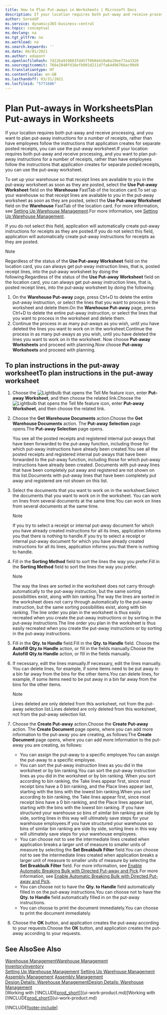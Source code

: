 ```yaml
---
title: How to Plan Put-aways in Worksheets | Microsoft Docs
description: If your location requires both put-away and receive processing, and you want to plan put-away instructions for a number of receipts, rather than have employees follow the instructions that application creates for separate posted receipts, you can use the put-away worksheet.
author: SorenGP
ms.service: dynamics365-business-central
ms.topic: conceptual
ms.devlang: na
ms.tgt_pltfrm: na
ms.workload: na
ms.search.keywords: ''
ms.date: 04/01/2021
ms.author: edupont
ms.openlocfilehash: 7d22ba919883fd45ff0b04410a0a19ee77aa3326
ms.sourcegitcommit: 766e2840fd16efb901d211d7fa64d96766ac99d9
ms.translationtype: HT
ms.contentlocale: en-GB
ms.lasthandoff: 03/31/2021
ms.locfileid: "5771686"
---
```

# <a name="plan-put-aways-in-worksheets"></a><span data-ttu-id="92d7d-103">Plan Put-aways in Worksheets</span><span class="sxs-lookup"><span data-stu-id="92d7d-103">Plan Put-aways in Worksheets</span></span>
<span data-ttu-id="92d7d-104">If your location requires both put-away and receive processing, and you want to plan put-away instructions for a number of receipts, rather than have employees follow the instructions that application creates for separate posted receipts, you can use the put-away worksheet.</span><span class="sxs-lookup"><span data-stu-id="92d7d-104">If your location requires both put-away and receive processing, and you want to plan put-away instructions for a number of receipts, rather than have employees follow the instructions that application creates for separate posted receipts, you can use the put-away worksheet.</span></span>  

<span data-ttu-id="92d7d-105">To set up your warehouse so that receipt lines are available to you in the put-away worksheet as soon as they are posted, select the **Use Put-away Worksheet** field on the **Warehouse** FastTab of the location card.</span><span class="sxs-lookup"><span data-stu-id="92d7d-105">To set up your warehouse so that receipt lines are available to you in the put-away worksheet as soon as they are posted, select the **Use Put-away Worksheet** field on the **Warehouse** FastTab of the location card.</span></span> <span data-ttu-id="92d7d-106">For more information, see [Setting Up Warehouse Management](warehouse-setup-warehouse.md).</span><span class="sxs-lookup"><span data-stu-id="92d7d-106">For more information, see [Setting Up Warehouse Management](warehouse-setup-warehouse.md).</span></span>  

<span data-ttu-id="92d7d-107">If you do not select this field, application will automatically create put-away instructions for receipts as they are posted.</span><span class="sxs-lookup"><span data-stu-id="92d7d-107">If you do not select this field, application will automatically create put-away instructions for receipts as they are posted.</span></span>  

> [!NOTE]  
>  <span data-ttu-id="92d7d-108">Regardless of the status of the **Use Put-away Worksheet** field on the location card, you can always get put-away instruction lines, that is, posted receipt lines, into the put-away worksheet by doing the following:</span><span class="sxs-lookup"><span data-stu-id="92d7d-108">Regardless of the status of the **Use Put-away Worksheet** field on the location card, you can always get put-away instruction lines, that is, posted receipt lines, into the put-away worksheet by doing the following:</span></span>  
>   
>  1.  <span data-ttu-id="92d7d-109">On the **Warehouse Put-away** page, press Ctrl+D to delete the entire put-away instruction, or select the lines that you want to process in the worksheet and delete them.</span><span class="sxs-lookup"><span data-stu-id="92d7d-109">On the **Warehouse Put-away** page, press Ctrl+D to delete the entire put-away instruction, or select the lines that you want to process in the worksheet and delete them.</span></span>  
> 2.  <span data-ttu-id="92d7d-110">Continue the process in as many put-aways as you wish, until you have deleted the lines you want to work on in the worksheet.</span><span class="sxs-lookup"><span data-stu-id="92d7d-110">Continue the process in as many put-aways as you wish, until you have deleted the lines you want to work on in the worksheet.</span></span> <span data-ttu-id="92d7d-111">Now choose **Put-away Worksheets** and proceed with planning.</span><span class="sxs-lookup"><span data-stu-id="92d7d-111">Now choose **Put-away Worksheets** and proceed with planning.</span></span>  

## <a name="to-plan-instructions-in-the-put-away-worksheet"></a><span data-ttu-id="92d7d-112">To plan instructions in the put-away worksheet</span><span class="sxs-lookup"><span data-stu-id="92d7d-112">To plan instructions in the put-away worksheet</span></span>  
1.  <span data-ttu-id="92d7d-113">Choose the ![Lightbulb that opens the Tell Me feature](media/ui-search/search_small.png "Tell me what you want to do") icon, enter **Put-away Worksheet**, and then choose the related link.</span><span class="sxs-lookup"><span data-stu-id="92d7d-113">Choose the ![Lightbulb that opens the Tell Me feature](media/ui-search/search_small.png "Tell me what you want to do") icon, enter **Put-away Worksheet**, and then choose the related link.</span></span>  
2.  <span data-ttu-id="92d7d-114">Choose the **Get Warehouse Documents** action.</span><span class="sxs-lookup"><span data-stu-id="92d7d-114">Choose the **Get Warehouse Documents** action.</span></span> <span data-ttu-id="92d7d-115">The **Put-away Selection** page opens.</span><span class="sxs-lookup"><span data-stu-id="92d7d-115">The **Put-away Selection** page opens.</span></span>  

    <span data-ttu-id="92d7d-116">You see all the posted receipts and registered internal put-aways that have been forwarded to the put-away function, including those for which put-away instructions have already been created.</span><span class="sxs-lookup"><span data-stu-id="92d7d-116">You see all the posted receipts and registered internal put-aways that have been forwarded to the put-away function, including those for which put-away instructions have already been created.</span></span> <span data-ttu-id="92d7d-117">Documents with put-away lines that have been completely put away and registered are not shown on this list.</span><span class="sxs-lookup"><span data-stu-id="92d7d-117">Documents with put-away lines that have been completely put away and registered are not shown on this list.</span></span>  

3. <span data-ttu-id="92d7d-118">Select the documents that you want to work on in the worksheet.</span><span class="sxs-lookup"><span data-stu-id="92d7d-118">Select the documents that you want to work on in the worksheet.</span></span> <span data-ttu-id="92d7d-119">You can work on lines from several documents at the same time.</span><span class="sxs-lookup"><span data-stu-id="92d7d-119">You can work on lines from several documents at the same time.</span></span>  

    > [!NOTE]  
    >  <span data-ttu-id="92d7d-120">If you try to select a receipt or internal put-away document for which you have already created instructions for all its lines, application informs you that there is nothing to handle.</span><span class="sxs-lookup"><span data-stu-id="92d7d-120">If you try to select a receipt or internal put-away document for which you have already created instructions for all its lines, application informs you that there is nothing to handle.</span></span>  

4. <span data-ttu-id="92d7d-121">Fill in the **Sorting Method** field to sort the lines the way you prefer.</span><span class="sxs-lookup"><span data-stu-id="92d7d-121">Fill in the **Sorting Method** field to sort the lines the way you prefer.</span></span>  

    > [!NOTE]  
    >  <span data-ttu-id="92d7d-122">The way the lines are sorted in the worksheet does not carry through automatically to the put-away instruction, but the same sorting possibilities exist, along with bin ranking.</span><span class="sxs-lookup"><span data-stu-id="92d7d-122">The way the lines are sorted in the worksheet does not carry through automatically to the put-away instruction, but the same sorting possibilities exist, along with bin ranking.</span></span> <span data-ttu-id="92d7d-123">The line order you plan in the worksheet is thus easily recreated when you create the put-away instructions or by sorting in the put-away instructions.</span><span class="sxs-lookup"><span data-stu-id="92d7d-123">The line order you plan in the worksheet is thus easily recreated when you create the put-away instructions or by sorting in the put-away instructions.</span></span>  

5.  <span data-ttu-id="92d7d-124">Fill in the **Qty. to Handle** field.</span><span class="sxs-lookup"><span data-stu-id="92d7d-124">Fill in the **Qty. to Handle** field.</span></span> <span data-ttu-id="92d7d-125">Choose the **Autofill Qty.to Handle** action, or fill in the fields manually.</span><span class="sxs-lookup"><span data-stu-id="92d7d-125">Choose the **Autofill Qty.to Handle** action, or fill in the fields manually.</span></span>  
6.  <span data-ttu-id="92d7d-126">If necessary, edit the lines manually.</span><span class="sxs-lookup"><span data-stu-id="92d7d-126">If necessary, edit the lines manually.</span></span> <span data-ttu-id="92d7d-127">You can delete lines, for example, if some items need to be put away in a bin far away from the bins for the other items.</span><span class="sxs-lookup"><span data-stu-id="92d7d-127">You can delete lines, for example, if some items need to be put away in a bin far away from the bins for the other items.</span></span>  

    > [!NOTE]  
    >  <span data-ttu-id="92d7d-128">Lines deleted are only deleted from this worksheet, not from the put-away selection list.</span><span class="sxs-lookup"><span data-stu-id="92d7d-128">Lines deleted are only deleted from this worksheet, not from the put-away selection list.</span></span>  

7.  <span data-ttu-id="92d7d-129">Choose the **Create Put-away** action.</span><span class="sxs-lookup"><span data-stu-id="92d7d-129">Choose the **Create Put-away** action.</span></span> <span data-ttu-id="92d7d-130">The **Create Document** page opens, where you can add more information to the put-away you are creating, as follows:</span><span class="sxs-lookup"><span data-stu-id="92d7d-130">The **Create Document** page opens, where you can add more information to the put-away you are creating, as follows:</span></span>  

    -   <span data-ttu-id="92d7d-131">You can assign the put-away to a specific employee.</span><span class="sxs-lookup"><span data-stu-id="92d7d-131">You can assign the put-away to a specific employee.</span></span>  
    -   <span data-ttu-id="92d7d-132">You can sort the put-away instruction lines as you did in the worksheet or by bin ranking.</span><span class="sxs-lookup"><span data-stu-id="92d7d-132">You can sort the put-away instruction lines as you did in the worksheet or by bin ranking.</span></span> <span data-ttu-id="92d7d-133">When you sort according to bin ranking, the Take lines appear first, since most receipt bins have a 0 bin ranking, and the Place lines appear last, starting with the bins with the lowest bin ranking.</span><span class="sxs-lookup"><span data-stu-id="92d7d-133">When you sort according to bin ranking, the Take lines appear first, since most receipt bins have a 0 bin ranking, and the Place lines appear last, starting with the bins with the lowest bin ranking.</span></span> <span data-ttu-id="92d7d-134">If you have structured your warehouse so bins of similar bin ranking are side by side, sorting lines in this way will ultimately save steps for your warehouse employees.</span><span class="sxs-lookup"><span data-stu-id="92d7d-134">If you have structured your warehouse so bins of similar bin ranking are side by side, sorting lines in this way will ultimately save steps for your warehouse employees.</span></span>  
    -   <span data-ttu-id="92d7d-135">You can choose not to see the intermediate lines created when application breaks a larger unit of measure to smaller units of measure by selecting the **Set Breakbulk Filter** field.</span><span class="sxs-lookup"><span data-stu-id="92d7d-135">You can choose not to see the intermediate lines created when application breaks a larger unit of measure to smaller units of measure by selecting the **Set Breakbulk Filter** field.</span></span> <span data-ttu-id="92d7d-136">For more information, see [Enable Automatic Breaking Bulk with Directed Put-away and Pick](warehouse-enable-automatic-breaking-bulk-with-directed-put-away-and-pick.md).</span><span class="sxs-lookup"><span data-stu-id="92d7d-136">For more information, see [Enable Automatic Breaking Bulk with Directed Put-away and Pick](warehouse-enable-automatic-breaking-bulk-with-directed-put-away-and-pick.md).</span></span>  
    -   <span data-ttu-id="92d7d-137">You can choose not to have the **Qty. to Handle** field automatically filled in on the put-away instructions.</span><span class="sxs-lookup"><span data-stu-id="92d7d-137">You can choose not to have the **Qty. to Handle** field automatically filled in on the put-away instructions.</span></span>  
    -   <span data-ttu-id="92d7d-138">You can choose to print the document immediately.</span><span class="sxs-lookup"><span data-stu-id="92d7d-138">You can choose to print the document immediately.</span></span>  

8.  <span data-ttu-id="92d7d-139">Choose the **OK** button, and application creates the put-away according to your requests.</span><span class="sxs-lookup"><span data-stu-id="92d7d-139">Choose the **OK** button, and application creates the put-away according to your requests.</span></span>  

## <a name="see-also"></a><span data-ttu-id="92d7d-140">See Also</span><span class="sxs-lookup"><span data-stu-id="92d7d-140">See Also</span></span>  
[<span data-ttu-id="92d7d-141">Warehouse Management</span><span class="sxs-lookup"><span data-stu-id="92d7d-141">Warehouse Management</span></span>](warehouse-manage-warehouse.md)  
[<span data-ttu-id="92d7d-142">Inventory</span><span class="sxs-lookup"><span data-stu-id="92d7d-142">Inventory</span></span>](inventory-manage-inventory.md)  
<span data-ttu-id="92d7d-143">[Setting Up Warehouse Management](warehouse-setup-warehouse.md)   </span><span class="sxs-lookup"><span data-stu-id="92d7d-143">[Setting Up Warehouse Management](warehouse-setup-warehouse.md)   </span></span>  
<span data-ttu-id="92d7d-144">[Assembly Management](assembly-assemble-items.md)  </span><span class="sxs-lookup"><span data-stu-id="92d7d-144">[Assembly Management](assembly-assemble-items.md)  </span></span>  
[<span data-ttu-id="92d7d-145">Design Details: Warehouse Management</span><span class="sxs-lookup"><span data-stu-id="92d7d-145">Design Details: Warehouse Management</span></span>](design-details-warehouse-management.md)  
<span data-ttu-id="92d7d-146">[Working with [!INCLUDE[prod_short](includes/prod_short.md)]](ui-work-product.md)</span><span class="sxs-lookup"><span data-stu-id="92d7d-146">[Working with [!INCLUDE[prod_short](includes/prod_short.md)]](ui-work-product.md)</span></span>


[!INCLUDE[footer-include](includes/footer-banner.md)]